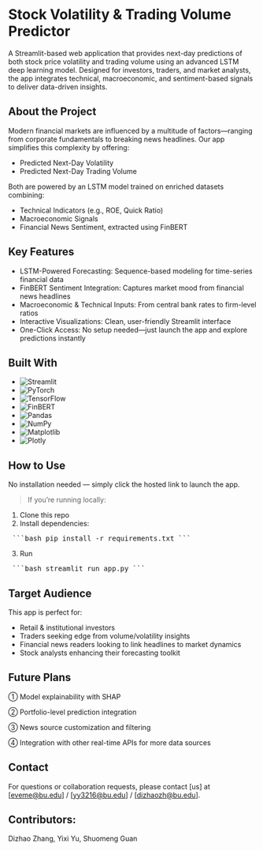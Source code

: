 # Stock Volatility & Trading Volume Predictor
A Streamlit-based web application that provides next-day predictions of both stock price volatility and trading volume using an advanced LSTM deep learning model. Designed for investors, traders, and market analysts, the app integrates technical, macroeconomic, and sentiment-based signals to deliver data-driven insights.
## About the Project
Modern financial markets are influenced by a multitude of factors—ranging from corporate fundamentals to breaking news headlines. Our app simplifies this complexity by offering:
- Predicted Next-Day Volatility
- Predicted Next-Day Trading Volume

Both are powered by an LSTM model trained on enriched datasets combining:
- Technical Indicators (e.g., ROE, Quick Ratio)
- Macroeconomic Signals
- Financial News Sentiment, extracted using FinBERT

## Key Features
- LSTM-Powered Forecasting: Sequence-based modeling for time-series financial data
- FinBERT Sentiment Integration: Captures market mood from financial news headlines
- Macroeconomic & Technical Inputs: From central bank rates to firm-level ratios
- Interactive Visualizations: Clean, user-friendly Streamlit interface
- One-Click Access: No setup needed—just launch the app and explore predictions instantly

## Built With
- <img src="https://img.shields.io/badge/Streamlit-E14C4C?style=for-the-badge&logo=streamlit&logoColor=white" alt="Streamlit">
- <img src="https://img.shields.io/badge/PyTorch-EE4C2C?style=for-the-badge&logo=pytorch&logoColor=white" alt="PyTorch">
- <img src="https://img.shields.io/badge/TensorFlow-FF6F00?style=for-the-badge&logo=tensorflow&logoColor=white" alt="TensorFlow">
- <img src="https://img.shields.io/badge/FinBERT-Transformers-blueviolet?style=for-the-badge&logo=amazon&logoColor=white" alt="FinBERT">
- <img src="https://img.shields.io/badge/Pandas-150458?style=for-the-badge&logo=pandas&logoColor=white" alt="Pandas">
- <img src="https://img.shields.io/badge/NumPy-013243?style=for-the-badge&logo=numpy&logoColor=white" alt="NumPy">
- <img src="https://img.shields.io/badge/Matplotlib-3776AB?style=for-the-badge&logo=matplotlib&logoColor=white" alt="Matplotlib">
- <img src="https://img.shields.io/badge/Plotly-3F4F75?style=for-the-badge&logo=plotly&logoColor=white" alt="Plotly">

## How to Use
No installation needed — simply click the hosted link to launch the app.
> If you’re running locally:
1. Clone this repo
2. Install dependencies:
   
<pre> ```bash pip install -r requirements.txt ``` </pre>

3. Run

<pre> ```bash streamlit run app.py ``` </pre>

## Target Audience
This app is perfect for:
- Retail & institutional investors
- Traders seeking edge from volume/volatility insights
- Financial news readers looking to link headlines to market dynamics
- Stock analysts enhancing their forecasting toolkit

## Future Plans
① Model explainability with SHAP

② Portfolio-level prediction integration

③ News source customization and filtering

④ Integration with other real-time APIs for more data sources

## Contact
For questions or collaboration requests, please contact [us] at [eveme@bu.edu] / [yy3216@bu.edu] / [dizhaozh@bu.edu].

## Contributors: 
Dizhao Zhang, Yixi Yu, Shuomeng Guan
